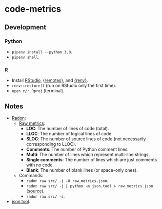 # code-metrics

## Development

### Python

- `pipenv install --python 3.8`.
- `pipenv shell`.

### R

- Install [RStudio](https://www.rstudio.com/), [{remotes}](https://github.com/r-lib/remotes), and [{renv}](https://github.com/rstudio/renv).
- `renv::restore()` (run on RStudio only the first time).
- `open r/r.Rproj` (terminal).

## Notes

- [Radon](https://github.com/rubik/radon):
  - [Raw metrics](https://github.com/rubik/radon/blob/master/radon/raw.py):
    - **LOC**: The number of lines of code (total).
    - **LLOC**: The number of logical lines of code.
    - **SLOC**: The number of source lines of code (not necessarily corresponding to LLOC).
    - **Comments**: The number of Python comment lines.
    - **Multi**: The number of lines which represent multi-line strings.
    - **Single comments**: The number of lines which are just comments with no code.
    - **Blank**: The number of blank lines (or space-only ones).
  - Commands:
    - `radon raw src/ -j -O raw_metrics.json`.
    - `radon raw src/ -j | python -m json.tool > raw_metrics.json` ([source](https://stackoverflow.com/a/1920585)).
    - `radon raw src/ -s`.
- [json.tool](https://docs.python.org/3/library/json.html#module-json.tool).
